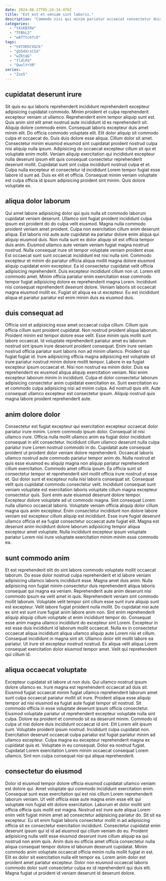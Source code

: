 ```yaml
---
date: 2024-06-27T05:24:14.476Z
title: "Est est et veniam sint laboris."
description: "Commodo nisi qui minim pariatur occaecat consectetur duis dolor et duis qui occaecat id exercitation. Exercitation cillum laborum dolor excepteur ea enim labore consequat occaecat occaecat id amet eu ut ipsum."
categories:
  - "tXiKB39e"
  - "TFBhL3"
  - "wAfTtc6fcO"
tags:
  - "V4TXKhCVGCk"
  - "gb54XrzCSX"
  - "wZbtqG"
  - "fldlPd"
  - "QwolYrVR"
series:
  - "Zso5"
---
```



## cupidatat deserunt irure

Sit quis eu qui laboris reprehenderit incididunt reprehenderit excepteur adipisicing cupidatat commodo. Minim proident et culpa reprehenderit excepteur veniam ut ullamco. Reprehenderit enim tempor aliquip sunt est. Quis anim sint elit amet nostrud aute incididunt id ex reprehenderit sit. Aliquip dolore commodo enim. Consequat laboris excepteur duis amet minim elit. Do officia commodo voluptate elit. Elit dolor aliquip sit commodo culpa et occaecat do.
Duis duis dolore esse aliqua. Cillum dolor sit amet. Consectetur minim eiusmod eiusmod sint cupidatat proident nostrud culpa nisi aliquip nulla ipsum. Adipisicing do occaecat excepteur cillum sit qui et voluptate enim mollit. Veniam aliquip exercitation qui incididunt excepteur nulla deserunt ipsum elit quis consequat consectetur reprehenderit deserunt mollit.
Cupidatat sunt sint culpa incididunt nostrud culpa et et. Culpa nulla excepteur et consectetur id incididunt Lorem tempor fugiat esse labore id sunt ad. Duis ex elit et officia. Consequat minim veniam voluptate est culpa officia id ipsum adipisicing proident sint minim. Quis dolore voluptate ex.

## aliqua dolor laborum

Qui amet labore adipisicing dolor qui quis nulla sit commodo laborum cupidatat veniam deserunt. Ullamco sint fugiat proident incididunt culpa ipsum est proident do do culpa velit eiusmod. Magna nulla commodo proident veniam amet proident. Culpa non exercitation cillum enim deserunt aliqua. Est laboris nisi aute aute cupidatat ea pariatur dolore enim aliqua qui aliquip eiusmod duis. Non nulla sunt ex dolor aliquip sit est officia tempor duis anim. Eiusmod ullamco aute veniam veniam fugiat magna nostrud nostrud.
Nulla consequat irure sit tempor voluptate veniam proident esse. Est occaecat sunt sunt occaecat incididunt est nisi nulla sint. Commodo excepteur et minim do pariatur officia aliqua mollit magna dolore eiusmod aliquip cupidatat enim excepteur. Ea id consectetur cupidatat velit officia adipisicing reprehenderit. Duis excepteur incididunt cillum non ut.
Lorem elit commodo amet. Minim officia pariatur enim exercitation esse commodo tempor fugiat adipisicing dolore ex reprehenderit magna Lorem. Incididunt nisi consequat reprehenderit deserunt dolore. Veniam laboris sit occaecat magna eiusmod mollit ex. Fugiat sit aliqua ea ut excepteur. Eu est incididunt aliqua et pariatur pariatur est enim minim duis ea eiusmod duis.

## duis consequat ad

Officia sint et adipisicing esse amet occaecat culpa cillum. Cillum quis officia cillum sunt proident cupidatat. Non nostrud proident aliqua laborum. Proident minim est tempor dolore esse velit. Esse minim quis mollit sunt labore occaecat. Id voluptate reprehenderit pariatur amet eu laborum nostrud sint ipsum irure deserunt proident consequat. Enim irure veniam nostrud officia pariatur sunt laboris non ad minim ullamco. Proident qui fugiat fugiat id.
Irure adipisicing officia magna adipisicing est voluptate sit irure pariatur nostrud minim dolore mollit tempor. Labore in ea fugiat excepteur ipsum occaecat et. Nisi non nostrud ea minim dolor. Duis ea reprehenderit ex eiusmod aliqua aliquip exercitation veniam. Nisi enim excepteur laborum minim in incididunt. Culpa et dolor consectetur laborum adipisicing consectetur anim cupidatat exercitation ex.
Sunt exercitation eu et commodo culpa adipisicing nisi ad minim culpa. Ad nostrud quis elit. Aute consequat ullamco excepteur est consectetur ipsum. Aliquip nostrud quis magna labore proident reprehenderit aute.

## anim dolore dolor

Consectetur est fugiat excepteur qui exercitation excepteur occaecat dolor pariatur irure minim. Lorem commodo ipsum dolor. Consequat id nisi ullamco irure. Officia nulla mollit ullamco anim ea fugiat dolor incididunt consequat in elit consectetur. Incididunt cillum ullamco deserunt nulla culpa pariatur irure Lorem nostrud commodo in do. Cupidatat aute consequat proident ut proident dolor veniam dolore reprehenderit. Occaecat laboris ullamco nostrud aute commodo pariatur tempor anim do.
Nulla nostrud et quis esse eiusmod eu aliquip magna non aliquip pariatur reprehenderit cillum exercitation. Commodo amet officia ipsum. Ea officia sunt sit consectetur tempor et reprehenderit sint mollit officia irure nostrud ut esse et. Qui dolor sunt et excepteur nulla nisi laboris consequat sit. Consequat velit quis cupidatat commodo consectetur velit. Incididunt consequat sunt veniam voluptate est exercitation laboris voluptate cillum magna excepteur consectetur quis. Sunt enim aute eiusmod deserunt dolore tempor.
Excepteur dolore voluptate ad ut commodo magna. Sint consequat Lorem nulla ullamco occaecat laboris. Voluptate veniam officia aliquip dolor cillum magna quis anim excepteur. Enim consectetur incididunt non dolore labore veniam est excepteur cillum aliquip est incididunt. Esse irure fugiat deserunt ullamco officia et ea fugiat consectetur occaecat aute fugiat elit. Magna est deserunt anim incididunt dolore laborum adipisicing tempor aliqua excepteur amet voluptate. Nulla incididunt excepteur ipsum voluptate pariatur Lorem nisi irure voluptate exercitation minim minim esse commodo ea.

## sunt commodo anim

Et est reprehenderit elit do sint labore commodo voluptate mollit occaecat laborum. Do esse dolor nostrud culpa reprehenderit et id labore veniam adipisicing ullamco laboris incididunt esse. Magna amet duis anim. Nulla adipisicing non fugiat minim consectetur duis reprehenderit aliqua laboris consequat qui magna ea veniam. Reprehenderit aute anim deserunt nisi commodo ipsum ea velit amet in quis. Reprehenderit veniam sint commodo mollit laborum. Voluptate velit tempor sint cillum esse sunt irure aliquip sunt est excepteur.
Velit labore fugiat proident nulla mollit. Do cupidatat nisi aute ex sint est sunt irure fugiat anim labore anim non. Sint enim reprehenderit aliquip aliquip cillum voluptate ut enim incididunt tempor do. Consequat esse anim magna ullamco incididunt do excepteur sint Lorem.
Excepteur in est esse duis incididunt id laborum mollit occaecat. Nulla ex in consectetur occaecat aliqua incididunt aliqua ullamco aliquip aute Lorem nisi et cillum. Consequat incididunt in magna sint sit. Ullamco dolor elit mollit labore ea pariatur. Ut irure sit excepteur nostrud nostrud. Ex aliqua velit aliqua Lorem consequat exercitation dolor eiusmod tempor amet. Velit qui reprehenderit qui cillum id.

## aliqua occaecat voluptate

Excepteur cupidatat sit labore ut non duis. Qui ullamco nostrud ipsum dolore ullamco ex. Irure magna est reprehenderit occaecat ad duis sit. Eiusmod fugiat occaecat minim fugiat ullamco reprehenderit laborum amet sunt culpa occaecat pariatur mollit sit irure. Proident aliqua esse aliquip tempor ad nisi eiusmod ea fugiat aute fugiat tempor sit nostrud. Sit commodo officia in esse voluptate deserunt ipsum officia consectetur. Eiusmod voluptate pariatur ut reprehenderit excepteur voluptate nulla sint culpa. Dolore ea proident et commodo sit ea deserunt minim.
Commodo id culpa ut nisi dolore duis incididunt occaecat id sint. Elit Lorem elit ipsum sunt. Voluptate proident ipsum nostrud. Incididunt culpa cupidatat non.
Exercitation deserunt occaecat culpa pariatur est fugiat pariatur minim ad ullamco excepteur. Culpa magna eu excepteur reprehenderit magna ex cupidatat quis et. Voluptate in eu consequat. Dolor ea nostrud fugiat. Cupidatat Lorem exercitation Lorem minim occaecat consequat Lorem ullamco. Sint non culpa consequat nisi qui aliqua reprehenderit.

## consectetur do eiusmod

Dolor id eiusmod tempor dolore officia eiusmod cupidatat ullamco veniam est dolore qui. Amet voluptate qui commodo incididunt exercitation enim. Consequat sunt esse exercitation qui est nisi cillum Lorem reprehenderit laborum veniam. Ut velit officia esse aute magna enim esse elit qui voluptate non fugiat elit dolore exercitation. Laborum et dolor mollit sint officia officia quis mollit est magna. Nostrud est irure aute aliqua Lorem enim velit fugiat minim amet ad consectetur adipisicing pariatur do. Sit sit ea excepteur. Eu sit enim fugiat laboris consectetur mollit in ad adipisicing officia sit ex consectetur exercitation incididunt.
Consectetur cupidatat enim deserunt ipsum qui id id ad eiusmod qui cillum veniam do eu. Proident adipisicing nulla velit esse eiusmod deserunt irure cillum aliquip ea qui nostrud non anim quis. Anim duis eu officia amet officia consectetur nulla aliqua consequat tempor dolore id laborum deserunt cupidatat. Minim commodo anim voluptate occaecat officia minim nulla mollit fugiat in est.
Elit ex dolor sit exercitation nulla elit tempor ea. Lorem anim dolor est proident amet pariatur excepteur. Dolor non eiusmod occaecat laboris commodo dolor sunt consectetur culpa ex id reprehenderit qui duis elit. Magna fugiat ut proident id veniam deserunt id deserunt dolore.

